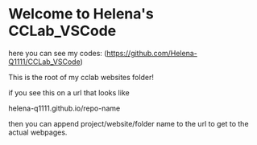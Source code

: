 # Welcome to Helena's CCLab_VSCode

here you can see my codes:
(https://github.com/Helena-Q1111/CCLab_VSCode)
 
This is the root of my cclab websites folder!

if you see this on a url that looks like

helena-q1111.github.io/repo-name

then you can append project/website/folder name to the url to get to the actual webpages.